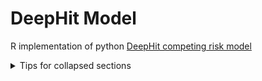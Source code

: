 # DeepHit Model
R implementation of python [DeepHit competing risk model](https://github.com/cmclean5/PublicHealthModels/issues/1)


<details>

<summary>Tips for collapsed sections</summary>

### You can add a header

You can add text within a collapsed section. 

You can add an image or a code block, too.

```ruby
   puts "Hello World"
```

</details>


